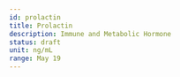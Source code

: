```yaml
---
id: prolactin
title: Prolactin
description: Immune and Metabolic Hormone
status: draft
unit: ng/mL
range: May 19
---
```

